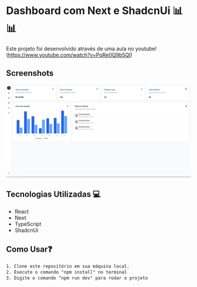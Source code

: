 # Dashboard com Next e ShadcnUi 📊📊

Este projeto foi desenvolvido através de uma aula no youtube! (https://www.youtube.com/watch?v=PqRe0Q9b5QI)



## Screenshots

![App Screenshot](/src/Assets/print.png)


## Tecnologias Utilizadas 💻

- React
- Next
- TypeScript
- ShadcnUi

## Como Usar❓

    1. Clone este repositório em sua máquina local.
    2. Execute o comando "npm install" no terminal
    3. Digite o comando "npm run dev" para rodar o projeto

